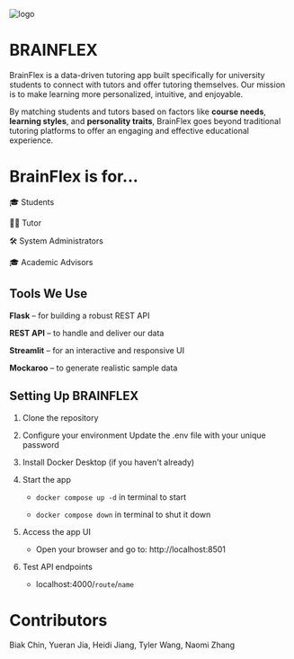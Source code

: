 ![logo](assets/logo.png)

# BRAINFLEX
BrainFlex is a data-driven tutoring app built specifically for university students to connect with tutors and offer tutoring themselves. Our mission is to make learning more personalized, intuitive, and enjoyable.

By matching students and tutors based on factors like **course needs**, **learning styles**, and **personality traits**, BrainFlex goes beyond traditional tutoring platforms to offer an engaging and effective educational experience.

# BrainFlex is for...
🎓 Students

👩‍🏫 Tutor

🛠️ System Administrators

🎓 Academic Advisors

## Tools We Use
**Flask** – for building a robust REST API

**REST API** – to handle and deliver our data

**Streamlit** – for an interactive and responsive UI

**Mockaroo** – to generate realistic sample data

 
## Setting Up BRAINFLEX
1. Clone the repository
2. Configure your environment
  Update the .env file with your unique password

3. Install Docker Desktop (if you haven't already)
4. Start the app
   * `docker compose up -d` in terminal to start

   * `docker compose down` in terminal to shut it down
5. Access the app UI
    * Open your browser and go to: http://localhost:8501
   
6. Test API endpoints
   * localhost:4000/`route`/`name`
   
# Contributors
Biak Chin, Yueran Jia, Heidi Jiang, Tyler Wang, Naomi Zhang
